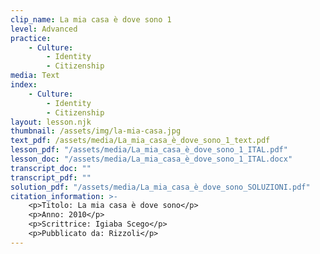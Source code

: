 ```yaml
---
clip_name: La mia casa è dove sono 1
level: Advanced
practice: 
    - Culture: 
        - Identity
        - Citizenship
media: Text
index: 
    - Culture: 
        - Identity
        - Citizenship
layout: lesson.njk
thumbnail: /assets/img/la-mia-casa.jpg
text_pdf: /assets/media/La_mia_casa_è_dove_sono_1_text.pdf
lesson_pdf: "/assets/media/La_mia_casa_è_dove_sono_1_ITAL.pdf"
lesson_doc: "/assets/media/La_mia_casa_è_dove_sono_1_ITAL.docx"
transcript_doc: ""
transcript_pdf: ""
solution_pdf: "/assets/media/La_mia_casa_è_dove_sono_SOLUZIONI.pdf"
citation_information: >- 
    <p>Titolo: La mia casa è dove sono</p>
    <p>Anno: 2010</p>
    <p>Scrittrice: Igiaba Scego</p>
    <p>Pubblicato da: Rizzoli</p>
---
```

